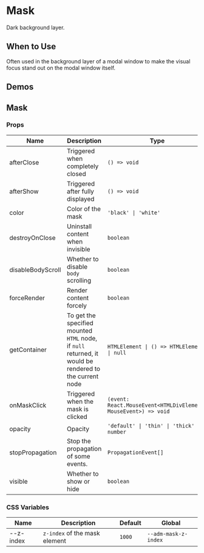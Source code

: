 # Mask

Dark background layer.

## When to Use

Often used in the background layer of a modal window to make the visual focus stand out on the modal window itself.

## Demos

<code src="./demos/demo1.tsx"></code>

## Mask

### Props

| Name              | Description                                                                                            | Type                                                            | Default     |
| ----------------- | ------------------------------------------------------------------------------------------------------ | --------------------------------------------------------------- | ----------- |
| afterClose        | Triggered when completely closed                                                                       | `() => void`                                                    | -           |
| afterShow         | Triggered after fully displayed                                                                        | `() => void`                                                    | -           |
| color             | Color of the mask                                                                                      | `'black' \| 'white'`                                            | `'black'`   |
| destroyOnClose    | Uninstall content when invisible                                                                       | `boolean`                                                       | `false`     |
| disableBodyScroll | Whether to disable `body` scrolling                                                                    | `boolean`                                                       | `true`      |
| forceRender       | Render content forcely                                                                                 | `boolean`                                                       | `false`     |
| getContainer      | To get the specified mounted `HTML` node, if `null` returned, it would be rendered to the current node | `HTMLElement \| () => HTMLElement \| null`                      | `null`      |
| onMaskClick       | Triggered when the mask is clicked                                                                     | `(event: React.MouseEvent<HTMLDivElement, MouseEvent>) => void` | -           |
| opacity           | Opacity                                                                                                | `'default' \| 'thin' \| 'thick' \| number`                      | `'default'` |
| stopPropagation   | Stop the propagation of some events.                                                                   | `PropagationEvent[]`                                            | `['click']` |
| visible           | Whether to show or hide                                                                                | `boolean`                                                       | `true`      |

### CSS Variables

| Name      | Description                   | Default | Global               |
| --------- | ----------------------------- | ------- | -------------------- |
| --z-index | `z-index` of the mask element | `1000`  | `--adm-mask-z-index` |
